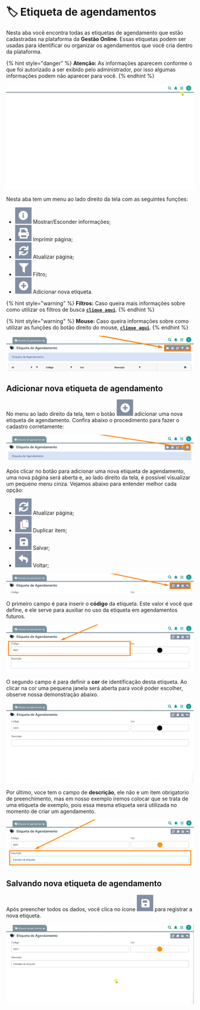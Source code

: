 # 🏷️ Etiqueta de agendamentos

Nesta aba você encontra todas as etiquetas de agendamento que estão cadastradas na plataforma da **Gestão Online**. Essas etiquetas podem ser usadas para identificar ou organizar os agendamentos que você cria dentro da plataforma.

{% hint style="danger" %}
**Atenção:** As informações aparecem conforme o que foi autorizado a ser exibido pelo administrador, por isso algumas informações podem não aparecer para você.
{% endhint %}

![](/erp-v2/assets/funcionalidades/agendamentos/aba_etiqueta.gif)

Nesta aba tem um menu ao lado direito da tela com as seguintes funções:

- <img src="/erp-v2/assets/icon_exibir.png" alt="" data-size="line"> Mostrar/Esconder informações;
- <img src="/erp-v2/assets/icon_imprimir.png" alt="" data-size="line"> Imprimir página;
- <img src="/erp-v2/assets/icon_atualizar.png" alt="" data-size="line"> Atualizar página;
- <img src="/erp-v2/assets/icon_filtro.png" alt="" data-size="line"> Filtro;
- <img src="/erp-v2/assets/icon_add.png" alt="" data-size="line"> Adicionar nova etiqueta.

{% hint style="warning" %}
**Filtros:** Caso queira mais informações sobre como utilizar os filtros de busca [**`clique aqui`**](/erp-v2/primeiro_acesso/filtros.md).
{% endhint %}

{% hint style="warning" %}
**Mouse:** Caso queira informações sobre como utilizar as funções do botão direito do mouse, [**`clique aqui`**](https://docs.gestao.plus/erp-v2/primeiro_acesso/atalhos_internos#menu-botao-direito-do-mouse).
{% endhint %}

![](/erp-v2/assets/funcionalidades/agendamentos/aba_etiqueta_menu.png)

## Adicionar nova etiqueta de agendamento

No menu ao lado direito da tela, tem o botão <img src="/erp-v2/assets/icon_add.png" alt="" data-size="line"> adicionar uma nova etiqueta de agendamento. Confira abaixo o procedimento para fazer o cadastro corretamente:

![](/erp-v2/assets/funcionalidades/agendamentos/aba_etiqueta_add.png)

Após clicar no botão para adicionar uma nova etiqueta de agendamento, uma nova página será aberta e, ao lado direito da tela, é possível visualizar um pequeno menu cinza. Vejamos abaixo para entender melhor cada opção:

- <img src="/erp-v2/assets/icon_atualizar.png" alt="" data-size="line"> Atualizar página;
- <img src="/erp-v2/assets/icon_duplicar.png" alt="" data-size="line"> Duplicar item;
- <img src="/erp-v2/assets/icon_salvar.png" alt="" data-size="line"> Salvar;
- <img src="/erp-v2/assets/icon_voltar.png" alt="" data-size="line"> Voltar;

![](/erp-v2/assets/funcionalidades/agendamentos/aba_etiqueta_add_menu.png)

O primeiro campo é para inserir o **código** da etiqueta. Este valor é você que define, e ele serve para auxiliar no uso da etiqueta em agendamentos futuros.

![](/erp-v2/assets/funcionalidades/agendamentos/aba_etiqueta_add_campo_codigo.png)

O segundo campo é para definir a **cor** de identificação desta etiqueta. Ao clicar na cor uma pequena janela será aberta para você poder escolher, observe nossa demonstração abaixo.

![](/erp-v2/assets/funcionalidades/agendamentos/aba_etiqueta_add_campo_cor.gif)

Por último, voce tem o campo de **descrição**, ele não e um item obrigatorio de preenchimento, mas em nosso exemplo iremos colocar que se trata de uma etiqueta de exemplo, pois essa mesma etiqueta será utilizada no momento de criar um agendamento.

![](/erp-v2/assets/funcionalidades/agendamentos/aba_etiqueta_add_campo_descricao.png)

## Salvando nova etiqueta de agendamento

Após preencher todos os dados, você clica no ícone <img src="/erp-v2/assets/icon_salvar.png" alt="" data-size="line"> para registrar a nova etiqueta.

![](/erp-v2/assets/funcionalidades/agendamentos/aba_etiqueta_add_salvar.gif)